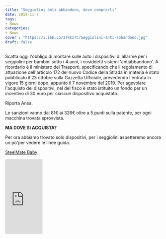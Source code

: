 ```yaml
---
title: "Seggiolini anti abbandono, dove comprarli"
date: 2019-11-7
tags:
- News
categories:
- News
cover : "https://i.ibb.co/1TRCz7C/Seggiolini-anti-abbandono.jpg"
draft: false
---
```


Scatta oggi l'obbligo di montare sulle auto i dispositivi di allarme per i seggiolini per bambini sotto i 4 anni, i cosiddetti sistemi 'antiabbandono'. 
A ricordarlo è il ministero dei Trasporti, specificando che il regolamento di attuazione dell'articolo 172 del nuovo Codice della Strada in materia è stato pubblicato il 23 ottobre sulla Gazzetta Ufficiale, prevedendo l'entrata in vigore 15 giorni dopo, appunto il 7 novembre del 2019. Per agevolare l'acquisto dei dispositivi, 
nel del fisco è stato istituito un fondo per un incentivo di 30 euro per ciascun dispositivo acquistato.

Riporta Ansa.

Le sanzioni vanno dai 81€ ai 326€ oltre a 5 punti sulla patente, per ogni macchina trovata sprovvista.

<strong>MA DOVE SI ACQUISTA?</strong>
 
Per ora abbiamo trovato solo dispositivi, per i seggiolini aspetteremo ancora un po'per vedere le linee guida.

<a href="https://amzn.to/2JZKWjG">SteelMate Baby</a>
<iframe style="width:120px;height:240px;" marginwidth="0" marginheight="0" scrolling="no" frameborder="0" src="https://rcm-eu.amazon-adsystem.com/e/cm?ref=qf_sp_asin_til&t=sketshops-21&m=amazon&o=29&p=8&l=as1&IS1=1&asins=B078W8BBFK&linkId=b6ee076d98c60b9beb6b3a2de76652c3&bc1=FFFFFF&lt1=_top&fc1=333333&lc1=0066C0&bg1=FFFFFF&f=ifr">
    </iframe>
